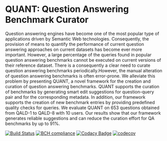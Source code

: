 # QUANT: Question Answering Benchmark Curator
Question answering engines have become one of the most popular type of applications driven by Semantic Web technologies. Consequently, the provision of means to quantify the performance of current question answering approaches on current datasets has become ever more important. However, a large percentage of the queries found in popular question answering benchmarks cannot be executed on current versions of their reference dataset. There is a consequently a clear need to curate question answering benchmarks periodically.However, the manual  alteration of question answering benchmarks is often error-prone. We alleviate this problem by presenting QUANT, a novel framework for the creation and curation of question answering benchmarks. QUANT supports the curation of benchmarks by generating smart edit suggestions for question-query pair and for the corresponding metadata. In addition, our framework supports the creation of new benchmark entries by providing predefined quality checks for queries. We evaluate QUANT on 653 questions obtained from QALD-1 to QALD-8 with 10 users. Our results show that our framework generates reliable suggestions and can reduce the curation effort for QA benchmarks by up to 91%.


[![Build Status](https://travis-ci.org/dice-group/QUANT.svg?branch=development)](https://travis-ci.org/dice-group/QUANT)
[![BCH compliance](https://bettercodehub.com/edge/badge/dice-group/QUANT?branch=development)](https://bettercodehub.com/results/dice-group/QUANT)
[![Codacy Badge](https://api.codacy.com/project/badge/Grade/f8a738a15b894bfd851f052673567ce8)](https://www.codacy.com/app/lukasbluebaumb94/QUANT?utm_source=github.com&amp;utm_medium=referral&amp;utm_content=dice-group/QUANT&amp;utm_campaign=Badge_Grade)
[![codecov](https://codecov.io/gh/dice-group/QUANT/branch/development/graph/badge.svg)](https://codecov.io/gh/dice-group/QUANT)
